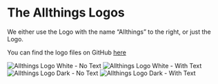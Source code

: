 # The Allthings Logos

We either use the Logo with the name “Allthings” to the right, or just the Logo. 

You can find the logo files on GitHub [here](https://github.com/allthings/developers/tree/master/design-guide/visual-guide/assets/logos)

![Allthings Logo White - No Text](https://raw.githubusercontent.com/allthings/developers/master/design-guide/visual-guide/assets/logos/logo.white.notext.svg?sanitize=true)
![Allthings Logo White - With Text](https://raw.githubusercontent.com/allthings/developers/master/design-guide/visual-guide/assets/logos/logo.white.text.svg?sanitize=true)
![Allthings Logo Dark - No Text](https://raw.githubusercontent.com/allthings/developers/master/design-guide/visual-guide/assets/logos/logo.dark.notext.svg?sanitize=true)
![Allthings Logo Dark - With Text](https://raw.githubusercontent.com/allthings/developers/master/design-guide/visual-guide/assets/logos/logo.dark.text.svg?sanitize=true)

